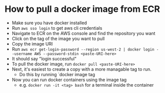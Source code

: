 # How to pull a docker image from ECR

* Make sure you have docker installed
* Run `aws sso login` to get aws cli credentials
* Navigate to ECR on the AWS console and find the repository you want
* Click on the tag of the image you want to pull
* Copy the image URI
* Run `aws ecr get-login-password --region us-west-2 | docker login --username AWS --password-stdin <paste-URI-here>`
* It should say "login successful"
* To pull the docker image, run `docker pull <paste-URI-here>`
* Next, it's easiest to create a copy with a more managable tag to run.
	* Do this by running `docker image tag <paste-URI-here> <new-tag>
* Now you can run docker containers using the image tag
	* e.g. `docker run -it <tag> bash` for a terminal inside the container
